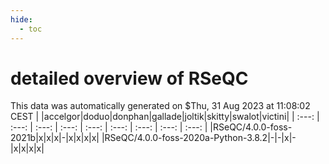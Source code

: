 ```yaml
---
hide:
  - toc
---
```


detailed overview of RSeQC
==========================


This data was automatically generated on $Thu, 31 Aug 2023 at 11:08:02 CEST
| |accelgor|doduo|donphan|gallade|joltik|skitty|swalot|victini|
| :---: | :---: | :---: | :---: | :---: | :---: | :---: | :---: | :---: |
|RSeQC/4.0.0-foss-2021b|x|x|x|-|x|x|x|x|
|RSeQC/4.0.0-foss-2020a-Python-3.8.2|-|-|x|-|x|x|x|x|
